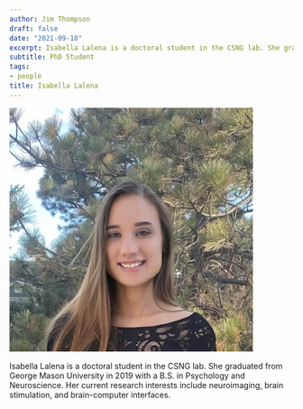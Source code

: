 ```yaml
---
author: Jim Thompson
draft: false
date: "2021-09-18"
excerpt: Isabella Lalena is a doctoral student in the CSNG lab. She graduated from George Mason University in 2019 with a B.S. in Psychology and Neuroscience. Her current research interests include neuroimaging, brain stimulation, and brain-computer interfaces.
subtitle: PhD Student
tags:
- people
title: Isabella Lalena
---
```


![Picture of Isabella](isabella.png)

Isabella Lalena is a doctoral student in the CSNG lab. She graduated from George Mason University in 2019 with a B.S. in Psychology and Neuroscience. Her current research interests include neuroimaging, brain stimulation, and brain-computer interfaces.

